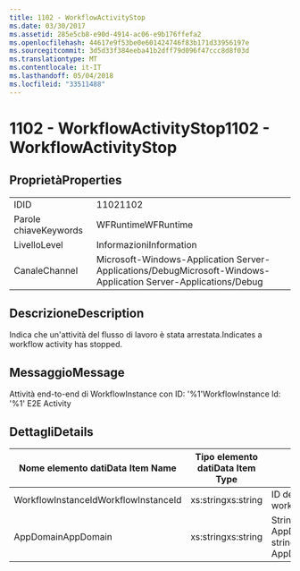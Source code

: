 ```yaml
---
title: 1102 - WorkflowActivityStop
ms.date: 03/30/2017
ms.assetid: 285e5cb8-e90d-4914-ac06-e9b176ffefa2
ms.openlocfilehash: 44617e9f53be0e601424746f83b171d33956197e
ms.sourcegitcommit: 3d5d33f384eeba41b2dff79d096f47ccc8d8f03d
ms.translationtype: MT
ms.contentlocale: it-IT
ms.lasthandoff: 05/04/2018
ms.locfileid: "33511488"
---
```

# <a name="1102---workflowactivitystop"></a><span data-ttu-id="3699d-102">1102 - WorkflowActivityStop</span><span class="sxs-lookup"><span data-stu-id="3699d-102">1102 - WorkflowActivityStop</span></span>
## <a name="properties"></a><span data-ttu-id="3699d-103">Proprietà</span><span class="sxs-lookup"><span data-stu-id="3699d-103">Properties</span></span>  
  
|||  
|-|-|  
|<span data-ttu-id="3699d-104">ID</span><span class="sxs-lookup"><span data-stu-id="3699d-104">ID</span></span>|<span data-ttu-id="3699d-105">1102</span><span class="sxs-lookup"><span data-stu-id="3699d-105">1102</span></span>|  
|<span data-ttu-id="3699d-106">Parole chiave</span><span class="sxs-lookup"><span data-stu-id="3699d-106">Keywords</span></span>|<span data-ttu-id="3699d-107">WFRuntime</span><span class="sxs-lookup"><span data-stu-id="3699d-107">WFRuntime</span></span>|  
|<span data-ttu-id="3699d-108">Livello</span><span class="sxs-lookup"><span data-stu-id="3699d-108">Level</span></span>|<span data-ttu-id="3699d-109">Informazioni</span><span class="sxs-lookup"><span data-stu-id="3699d-109">Information</span></span>|  
|<span data-ttu-id="3699d-110">Canale</span><span class="sxs-lookup"><span data-stu-id="3699d-110">Channel</span></span>|<span data-ttu-id="3699d-111">Microsoft-Windows-Application Server-Applications/Debug</span><span class="sxs-lookup"><span data-stu-id="3699d-111">Microsoft-Windows-Application Server-Applications/Debug</span></span>|  
  
## <a name="description"></a><span data-ttu-id="3699d-112">Descrizione</span><span class="sxs-lookup"><span data-stu-id="3699d-112">Description</span></span>  
 <span data-ttu-id="3699d-113">Indica che un'attività del flusso di lavoro è stata arrestata.</span><span class="sxs-lookup"><span data-stu-id="3699d-113">Indicates a workflow activity has stopped.</span></span>  
  
## <a name="message"></a><span data-ttu-id="3699d-114">Messaggio</span><span class="sxs-lookup"><span data-stu-id="3699d-114">Message</span></span>  
 <span data-ttu-id="3699d-115">Attività end-to-end di WorkflowInstance con ID: '%1'</span><span class="sxs-lookup"><span data-stu-id="3699d-115">WorkflowInstance Id: '%1' E2E Activity</span></span>  
  
## <a name="details"></a><span data-ttu-id="3699d-116">Dettagli</span><span class="sxs-lookup"><span data-stu-id="3699d-116">Details</span></span>  
  
|<span data-ttu-id="3699d-117">Nome elemento dati</span><span class="sxs-lookup"><span data-stu-id="3699d-117">Data Item Name</span></span>|<span data-ttu-id="3699d-118">Tipo elemento dati</span><span class="sxs-lookup"><span data-stu-id="3699d-118">Data Item Type</span></span>|<span data-ttu-id="3699d-119">Descrizione</span><span class="sxs-lookup"><span data-stu-id="3699d-119">Description</span></span>|  
|--------------------|--------------------|-----------------|  
|<span data-ttu-id="3699d-120">WorkflowInstanceId</span><span class="sxs-lookup"><span data-stu-id="3699d-120">WorkflowInstanceId</span></span>|<span data-ttu-id="3699d-121">xs:string</span><span class="sxs-lookup"><span data-stu-id="3699d-121">xs:string</span></span>|<span data-ttu-id="3699d-122">ID dell'istanza del flusso di lavoro.</span><span class="sxs-lookup"><span data-stu-id="3699d-122">The workflow instance id.</span></span>|  
|<span data-ttu-id="3699d-123">AppDomain</span><span class="sxs-lookup"><span data-stu-id="3699d-123">AppDomain</span></span>|<span data-ttu-id="3699d-124">xs:string</span><span class="sxs-lookup"><span data-stu-id="3699d-124">xs:string</span></span>|<span data-ttu-id="3699d-125">Stringa restituita da AppDomain.CurrentDomain.FriendlyName.</span><span class="sxs-lookup"><span data-stu-id="3699d-125">The string returned by AppDomain.CurrentDomain.FriendlyName.</span></span>|
